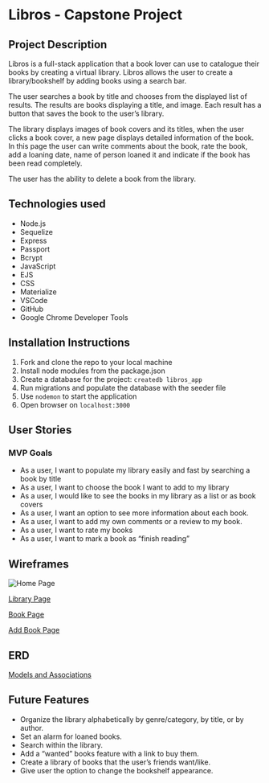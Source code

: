# Libros - Capstone Project


## Project Description 
Libros is a full-stack application that a book lover can use to catalogue their books by creating a virtual library. Libros allows the user to create a library/bookshelf by adding books using a search bar. 

The user searches a book by title and chooses from the displayed list of results. The results are books displaying a title, and image. Each result has a button that saves the book to the user’s library.

The library displays images of book covers and its titles, when the user clicks a book cover, a new page displays detailed information of the book. In this page the user can write comments about the book, rate the book, add a loaning date, name of person loaned it and indicate if the book has been read completely. 

The user has the ability to delete a book from the library.

## Technologies used
- Node.js
- Sequelize
- Express
- Passport
- Bcrypt
- JavaScript
- EJS 
- CSS 
- Materialize
- VSCode
- GitHub
- Google Chrome Developer Tools

## Installation Instructions
1. Fork and clone the repo to your local machine
2. Install node modules from the package.json
3. Create a database for the project: `createdb libros_app` 
4. Run migrations and populate the database with the seeder file
5. Use `nodemon` to start the application
6. Open browser on `localhost:3000`

## User Stories
### MVP Goals
- As a user, I want to populate my library easily and fast by searching a book by title
- As a user, I want to choose the book I want to add to my library 
- As a user, I would like to see the books in my library as a list or as book covers 
- As a user, I want an option to see more information about each book.
- As a user, I want to add my own comments or a review to my book.
- As a user, I want to rate my books 
- As a user, I want to mark a book as “finish reading”

## Wireframes

![Home Page](https://trello-attachments.s3.amazonaws.com/606a43183390f203a249fab2/6073bbb12eb15c42f6f35c4b/ca01f754c6f0b69b087b75a6da3f3fcd/Screen_Shot_2021-04-05_at_1.57.51_AM.png)

[Library Page](https://trello-attachments.s3.amazonaws.com/606a43183390f203a249fab2/6073bbb12eb15c42f6f35c4b/d1c23f566b81681964a64f113aecb784/Screen_Shot_2021-04-05_at_2.31.41_AM.png)

[Book Page](https://trello-attachments.s3.amazonaws.com/606a43183390f203a249fab2/6073bbb12eb15c42f6f35c4b/f047456f3f0149910fd24f285f0c0a77/Screen_Shot_2021-04-05_at_2.51.09_AM.png)

[Add Book Page](https://trello-attachments.s3.amazonaws.com/606a43183390f203a249fab2/6073bbb12eb15c42f6f35c4b/ab44f34e707ccaf9a03fa483ca935c00/Screen_Shot_2021-04-05_at_2.22.10_AM.png)

## ERD
[Models and Associations](https://trello-attachments.s3.amazonaws.com/606a43183390f203a249fab2/6073bd12c24bf86db8991e0c/c9d2bcc6f85166868919e0586fe4f00f/libros_app_(1).png)

## Future Features
- Organize the library alphabetically by genre/category, by title, or by author.
- Set an alarm for loaned books.
- Search within the library.
- Add a “wanted” books feature with a link to buy them.
- Create a library of books that the user’s friends want/like.
- Give user the option to change the bookshelf appearance.




